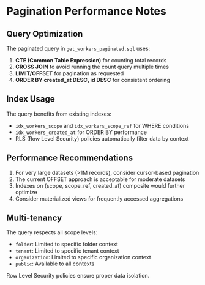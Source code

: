 # Pagination Performance Notes

## Query Optimization

The paginated query in `get_workers_paginated.sql` uses:

1. **CTE (Common Table Expression)** for counting total records
2. **CROSS JOIN** to avoid running the count query multiple times
3. **LIMIT/OFFSET** for pagination as requested
4. **ORDER BY created_at DESC, id DESC** for consistent ordering

## Index Usage

The query benefits from existing indexes:
- `idx_workers_scope` and `idx_workers_scope_ref` for WHERE conditions
- `idx_workers_created_at` for ORDER BY performance
- RLS (Row Level Security) policies automatically filter data by context

## Performance Recommendations

1. For very large datasets (>1M records), consider cursor-based pagination
2. The current OFFSET approach is acceptable for moderate datasets
3. Indexes on (scope, scope_ref, created_at) composite would further optimize
4. Consider materialized views for frequently accessed aggregations

## Multi-tenancy

The query respects all scope levels:
- `folder`: Limited to specific folder context
- `tenant`: Limited to specific tenant context  
- `organization`: Limited to specific organization context
- `public`: Available to all contexts

Row Level Security policies ensure proper data isolation.